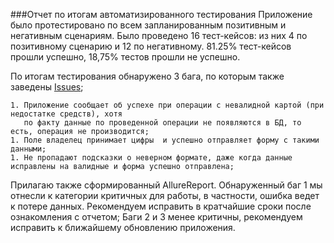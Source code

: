 ###Отчет по итогам автоматизированного тестирования 
Приложение было протестировано по всем запланированным позитивным и негативным сценариям. 
Было проведено 16 тест-кейсов: из них 4 по позитивному сценарию и 12 по негативному. 
81.25% тест-кейсов прошли успешно, 18,75% тестов прошли не успешно. 

По итогам тестирования обнаружено 3 бага, по которым также заведены [Issues](https://github.com/AnnaPo-hub/AutomatizationFinalProject/issues); 

    1. Приложение сообщает об успехе при операции с невалидной картой (при недостатке средств), хотя 
       по факту данные по проведенной операции не появляются в БД, то есть, операция не производится; 
    1. Поле владелец принимает цифры  и успешно отправляет форму с такими данными; 
    1. Не пропадают подсказки о неверном формате, даже когда данные исправлены на валидные и форма успешно отправлена; 
    
Прилагаю также сформированный AllureReport. 
Обнаруженный баг 1  мы отнесли к категории критичных для работы, в частности, ошибка ведет к потере данных. 
Рекомендуем исправить в кратчайшие сроки после ознакомления с отчетом; 
Баги 2 и  3 менее критичны, рекомендуем исправить к ближайшему обновлению приложения. 
